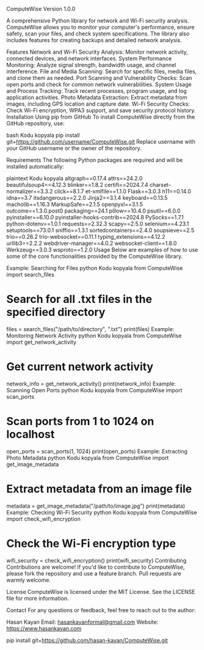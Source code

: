 ComputeWise
Version 1.0.0

A comprehensive Python library for network and Wi-Fi security analysis. ComputeWise allows you to monitor your computer's performance, ensure safety, scan your files, and check system specifications. The library also includes features for creating backups and detailed network analysis.

Features
Network and Wi-Fi Security Analysis: Monitor network activity, connected devices, and network interfaces.
System Performance Monitoring: Analyze signal strength, bandwidth usage, and channel interference.
File and Media Scanning: Search for specific files, media files, and clone them as needed.
Port Scanning and Vulnerability Checks: Scan open ports and check for common network vulnerabilities.
System Usage and Process Tracking: Track recent processes, program usage, and log application activities.
Photo Metadata Extraction: Extract metadata from images, including GPS location and capture date.
Wi-Fi Security Checks: Check Wi-Fi encryption, WPA3 support, and save security protocol history.
Installation
Using pip from GitHub
To install ComputeWise directly from the GitHub repository, use:

bash
Kodu kopyala
pip install git+https://github.com/username/ComputeWise.git
Replace username with your GitHub username or the owner of the repository.

Requirements
The following Python packages are required and will be installed automatically:

plaintext
Kodu kopyala
altgraph==0.17.4
attrs==24.2.0
beautifulsoup4==4.12.3
blinker==1.8.2
certifi==2024.7.4
charset-normalizer==3.3.2
click==8.1.7
et-xmlfile==1.1.0
Flask==3.0.3
h11==0.14.0
idna==3.7
itsdangerous==2.2.0
Jinja2==3.1.4
keyboard==0.13.5
macholib==1.16.3
MarkupSafe==2.1.5
openpyxl==3.1.5
outcome==1.3.0.post0
packaging==24.1
pillow==10.4.0
psutil==6.0.0
pyinstaller==6.10.0
pyinstaller-hooks-contrib==2024.8
PySocks==1.7.1
python-dotenv==1.0.1
requests==2.32.3
scapy==2.5.0
selenium==4.23.1
setuptools==73.0.1
sniffio==1.3.1
sortedcontainers==2.4.0
soupsieve==2.5
trio==0.26.2
trio-websocket==0.11.1
typing_extensions==4.12.2
urllib3==2.2.2
webdriver-manager==4.0.2
websocket-client==1.8.0
Werkzeug==3.0.3
wsproto==1.2.0
Usage
Below are examples of how to use some of the core functionalities provided by the ComputeWise library.

Example: Searching for Files
python
Kodu kopyala
from ComputeWise import search_files

# Search for all .txt files in the specified directory
files = search_files("/path/to/directory", ".txt")
print(files)
Example: Monitoring Network Activity
python
Kodu kopyala
from ComputeWise import get_network_activity

# Get current network activity
network_info = get_network_activity()
print(network_info)
Example: Scanning Open Ports
python
Kodu kopyala
from ComputeWise import scan_ports

# Scan ports from 1 to 1024 on localhost
open_ports = scan_ports(1, 1024)
print(open_ports)
Example: Extracting Photo Metadata
python
Kodu kopyala
from ComputeWise import get_image_metadata

# Extract metadata from an image file
metadata = get_image_metadata("/path/to/image.jpg")
print(metadata)
Example: Checking Wi-Fi Security
python
Kodu kopyala
from ComputeWise import check_wifi_encryption

# Check the Wi-Fi encryption type
wifi_security = check_wifi_encryption()
print(wifi_security)
Contributing
Contributions are welcome! If you'd like to contribute to ComputeWise, please fork the repository and use a feature branch. Pull requests are warmly welcome.

License
ComputeWise is licensed under the MIT License. See the LICENSE file for more information.

Contact
For any questions or feedback, feel free to reach out to the author:

Hasan Kayan
Email: hasankayanformal@gmail.com
Website: https://www.hasankayan.com



 pip install git+https://github.com/hasan-kayan/ComputeWise.git